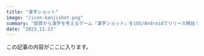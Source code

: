 ```yaml
---
title: "漢字ショット"
image: "/icon-kanjishot.png"
summary: "部首から漢字を考えるゲーム『漢字ショット』をiOS/Androidでリリース開始！"
date: "2023.11.23"
---
```


この記事の内容がここに入ります。
